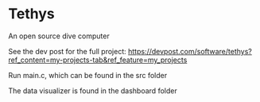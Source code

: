 # Tethys

An open source dive computer

See the dev post for the full project: https://devpost.com/software/tethys?ref_content=my-projects-tab&ref_feature=my_projects

Run main.c, which can be found in the src folder

The data visualizer is found in the dashboard folder
